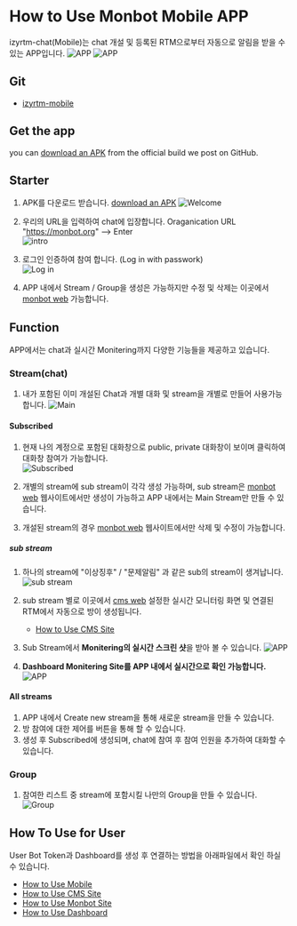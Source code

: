 # How to Use Monbot Mobile APP

izyrtm-chat(Mobile)는 chat 개설 및 등록된 RTM으로부터 자동으로 알림을 받을 수 있는 APP입니다.
  ![APP](https://github.com/izyrtm/izyrtm-cms-server/blob/master/docs/image/monbotApp/monbot-app-rtm.png) 
  ![APP](https://github.com/izyrtm/izyrtm-cms-server/blob/master/docs/image/monbotApp/monbot-app-grafana.png)

## Git
  * [izyrtm-mobile](https://github.com/izyrtm/izyrtm-mobile)

## Get the app
you can [download an
    APK](https://github.com/izyrtm/izyrtm-mobile/releases)
    from the official build we post on GitHub.


## Starter
  1. APK를 다운로드 받습니다. [download an APK](https://github.com/izyrtm/izyrtm-mobile/releases) 
   ![Welcome](https://github.com/izyrtm/izyrtm-cms-server/blob/master/docs/image/monbotApp/monbot-app-welcome.png)

  2. 우리의 URL을 입력하여 chat에 입장합니다.
     Oraganication URL "https://monbot.org" --> Enter  
    ![intro](https://github.com/izyrtm/izyrtm-cms-server/blob/master/docs/image/monbotApp/monbot-app-intro.png)

  3. 로그인 인증하여 참여 합니다.
     (Log in with passwork)    
     ![Log in](https://github.com/izyrtm/izyrtm-cms-server/blob/master/docs/image/monbotApp/monbot-app-loginintro.png)

  4. APP 내에서 Stream / Group을 생성은 가능하지만 수정 및 삭제는 이곳에서 [monbot web](https://monbot.hopto.org/#) 가능합니다.


## Function
 APP에서는 chat과 실시간 Monitering까지 다양한 기능들을 제공하고 있습니다.

### Stream(chat)
 1. 내가 포함된 이미 개설된 Chat과 개별 대화 및 stream을 개별로 만들어 사용가능 
    합니다. 
   ![Main](https://github.com/izyrtm/izyrtm-cms-server/blob/master/docs/image/monbotApp/monbot-app-main.png)

 #### Subscribed
 1. 현재 나의 계정으로 포함된 대화창으로 public, private 대화창이 보이며 클릭하여 대화창 참여가 가능합니다.  
   ![Subscribed](https://github.com/izyrtm/izyrtm-cms-server/blob/master/docs/image/monbotApp/monbot-app-subscribed.png)

 2. 개별의 stream에 sub stream이 각각 생성 가능하며, sub stream은 
   [monbot web](https://monbot.hopto.org/#) 웹사이트에서만 생성이 가능하고 APP 내에서는 Main Stream만 만들 수 있습니다.

 3. 개설된 stream의 경우 [monbot web](https://monbot.hopto.org/#) 웹사이트에서만 삭제 및 수정이 가능합니다.
  
 ##### sub stream
  1. 하나의 stream에 "이상징후" / "문제알림" 과 같은 sub의 stream이   생겨납니다.
   ![sub stream](https://github.com/izyrtm/izyrtm-cms-server/blob/master/docs/image/monbotApp/monbot-app-substream.png)

  2. sub stream 별로 이곳에서 [cms web](http://monbot.org:8088/main)  설정한 실시간 모니터링 화면 및 연결된 RTM에서 자동으로 방이 생성됩니다. 
     * [How to Use CMS Site](https://github.com/izyrtm/izyrtm-cms-server/blob/master/docs/howto/izyrtm-cms(Website).md)

  3. Sub Stream에서 **Monitering의 실시간 스크린 샷**을 받아 볼 수 있습니다.
     ![APP](https://github.com/izyrtm/izyrtm-cms-server/blob/master/docs/image/monbotApp/monbot-app-rtm.png)

  4. **Dashboard Monitering Site를 APP 내에서 실시간으로 확인 가능합니다.**
   ![APP](https://github.com/izyrtm/izyrtm-cms-server/blob/master/docs/image/monbotApp/monbot-app-grafana.png)

 #### All streams
  1. APP 내에서 Create new stream을 통해 새로운 stream을 만들 수 있습니다.
  2. 방 참여에 대한 제어를 버튼을 통해 할 수 있습니다.
  3. 생성 후 Subscribed에 생성되며, chat에 참여 후 참여 인원을 추가하여 대화할 수 있습니다.
     
### Group
 1. 참여한 리스트 중 stream에 포함시킬 나만의 Group을 만들 수 있습니다.
   ![Group](https://github.com/izyrtm/izyrtm-cms-server/blob/master/docs/image/monbotApp/monbot-app-group.png)


## How To Use for User
User Bot Token과 Dashboard를 생성 후 연결하는 방법을 아래파일에서 확인 하실 수 있습니다.
 * [How to Use Mobile](https://github.com/izyrtm/izyrtm-cms-server/blob/master/docs/howto/izyrtm-chat(mobile).md)
 * [How to Use CMS Site](https://github.com/izyrtm/izyrtm-cms-server/blob/master/docs/howto/izyrtm-cms(Website).md)
 * [How to Use Monbot Site](https://github.com/izyrtm/izyrtm-cms-server/blob/master/docs/howto/izyrtm-server(Monbot).md)
 * [How to Use Dashboard](https://github.com/izyrtm/izyrtm-cms-server/blob/master/docs/howto/izyrtm-server(dashboard).md)

